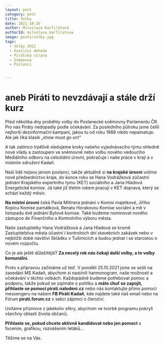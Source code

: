 ```yaml
---
layout: post
category: post
title: Volby
date: 2021-10-26
author: Miloslava Karfilátová
authorId: miloslava.karfilatova
image: posts/volby.jpg
tags:
  - Volby 2021
  - Koaliční dohoda
  - Pirátská strana
  - Sněmovna
  - Poslanci
 

---
```


# aneb Piráti to nevzdávají a stále drží kurz 

Před několika dny proběhly volby do Poslanecké sněmovny Parlamentu ČR. 
Pro nás Piráty nedopadly podle očekávání. 
Za posledního půlroku jsme čelili nejhorší dezinformační kampani, jakou tu od roku 1989 nikdo nepamatuje. 
Ale jak říká klasik „show must go on!“ 

A tak zatímco trpělivě sledujeme kroky našeho vyjednávacího týmu ohledně nové vlády a zastoupení ve sněmovně nebo volbu nového vedoucího Mediálního odboru na celostátní úrovní, pokračuje i naše práce v kraji a v místním sdružení Kadaň. 

Naší lidé nejsou jenom poslanci, takže aktuálně si **na krajské úrovni** volíme nové předsednictvo kraje, do konce roku se Hana Vodrážková zúčastní jednání Krajského expertního tymu (KET) sociálního a Jana Hladová Energetické komise.
Já také již třetím rokem pracuji v KET doprava, který se schází každý měsíc. 

**Na místní úrovni** čeká Pavla Miltnera jednání v Komisi majetkové, Jiřího Kopicu Komise památková, Renatu Horakovou Komise sociální a mě v listopadu dvě jednání Bytové komise. 
Také budeme nominovat nového zástupce do Finančního a Kontrolního výboru města.

Naše zastupitelky Hana Vodrážková a Jana Hladová se kromě Zastupitelstva města účastní i kontrolních dní stavebních zakázek nebo v nejbližší době návštíví Skládku v Tušimicích a budou jednat i se starostou o novém rozpočtu. 

Co je ale ještě důležitější? **Za necelý rok nás čekají další volby, a to volby komunální.**

Proto s přípravou začínáme už teď. V pondělí 25.10.2021 jsme se sešli na zasedání MS Kadaň, abychom si nastínili harmonogram, naše možnosti a očekávání v těchto volbách. 
Každopádně budeme potřebovat pomoc a podporu, takže pokud se zajímáte o politiku a **máte chuť se zapojit, přihlaste se pomocí pirati.nalodeni.cz** nebo nás kontaktujte přímo pomocí messengeru na našem **FB Piráti Kadaň**, kde najdete také náš email nebo na Fórum **pirati.forum.cz** v sekci zájemci o členství. 

Uvítáme příznivce z jakékoliv sféry, abychom ve tvorbě programu pokryli všechny oblasti života občanů.

**Přihlaste se, pokud chcete aktivně kandidovat nebo jen pomoct** s focením, grafikou, roznášením letáků... 

Těšíme se na Vás.  


